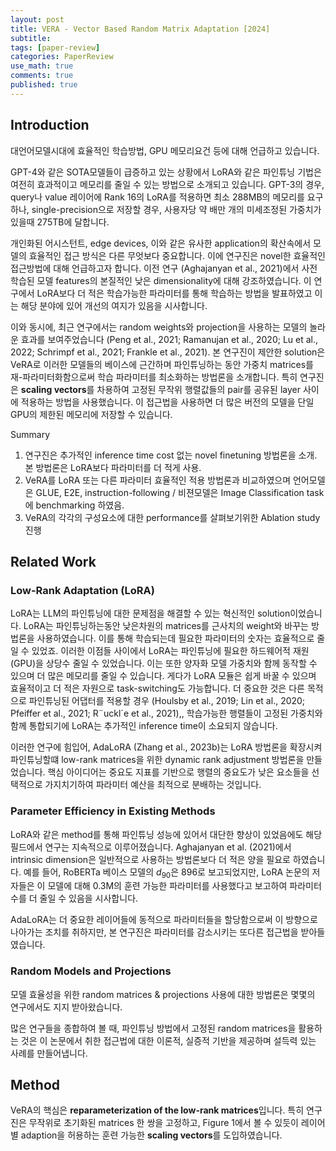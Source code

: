 ```yaml
---
layout: post
title: VERA - Vector Based Random Matrix Adaptation [2024]
subtitle: 
tags: [paper-review]
categories: PaperReview
use_math: true
comments: true
published: true
---
```


## Introduction

대언어모델시대에 효율적인 학습방법, GPU 메모리요건 등에 대해 언급하고 있습니다. 

GPT-4와 같은 SOTA모델들이 급증하고 있는 상황에서 LoRA와 같은 파인튜닝 기법은 여전히 효과적이고 메모리를 줄일 수 있는 방법으로 소개되고 있습니다. GPT-3의 경우, query나 value 레이어에 Rank 16의 LoRA를 적용하면 최소 288MB의 메모리를 요구하나, single-precision으로 저장할 경우, 사용자당 약 배만 개의 미세조정된 가중치가 있을때 275TB에 달합니다.

개인화된 어시스턴트, edge devices, 이와 같은 유사한 application의 확산속에서 모델의 효율적인 접근 방식은 다른 무엇보다 중요합니다. 이에 연구진은 novel한 효율적인 접근방법에 대해 언급하고자 합니다. 이전 연구 (Aghajanyan et al., 2021)에서 사전학습된 모델 features의 본질적인 낮은 dimensionality에 대해 강조하였습니다. 이 연구에서 LoRA보다 더 적은 학습가능한 파라미터를 통해 학습하는 방법을 발표하였고 이는 해당 분야에 있어 개선의 여지가 있음을 시사합니다. 

이와 동시에, 최근 연구에서는 random weights와 projection을 사용하는 모델의 놀라운 효과를 보여주었습니다 (Peng et al., 2021; Ramanujan et al., 2020; Lu et al., 2022; Schrimpf et al.,
2021; Frankle et al., 2021). 본 연구진이 제안한 solution은 VeRA로 이러한 모델들의 베이스에 근간하며 파인튜닝하는 동안 가중치 matrices를 재-파라미터화함으로써 학습 파라미터를 최소화하는 방법론을 소개합니다. 특히 연구진은 **scaling vectors**를 차용하여 고정된 무작위 행렬값들의 pair를 공유된 layer 사이에 적용하는 방법을 사용했습니다. 이 접근법을 사용하면 더 많은 버전의 모델을 단일 GPU의 제한된 메모리에 저장할 수 있습니다.

Summary
1. 연구진은 추가적인 inference time cost 없는 novel finetuning 방법론을 소개. 본 방법론은 LoRA보다 파라미터를 더 적게 사용.
2. VeRA를 LoRA 또는 다른 파라미터 효율적인 적용 방법론과 비교하였으며 언어모델은 GLUE, E2E, instruction-following / 비젼모델은 Image Classification task에 benchmarking 하였음.
3. VeRA의 각각의 구성요소에 대한 performance를 살펴보기위한 Ablation study 진행

## Related Work

### Low-Rank Adaptation (LoRA)

LoRA는 LLM의 파인튜닝에 대한 문제점을 해결할 수 있는 혁신적인 solution이었습니다. LoRA는 파인튜닝하는동안 낮은차원의 matrices를 근사치의 weight와 바꾸는 방법론을 사용하였습니다. 이를 통해 학습되는데 필요한 파라미터의 숫자는 효율적으로 줄일 수 있었죠. 이러한 이점들 사이에서 LoRA는 파인튜닝에 필요한 하드웨어적 재원(GPU)을 상당수 줄일 수 있었습니다. 이는 또한 양자화 모델 가중치와 함께 동작할 수 있으며 더 많은 메모리를 줄일 수 있습니다. 게다가 LoRA 모듈은 쉽게 바꿀 수 있으며 효율적이고 더 적은 자원으로 task-switching도 가능합니다. 더 중요한 것은 다른 목적으로 파인튜닝된 어댑터를 적용할 경우 (Houlsby et al., 2019; Lin et al., 2020; Pfeiffer et al., 2021; R¨uckl´e et al., 2021),, 학습가능한 행렬들이 고정된 가중치와 함께 통합되기에 LoRA는 추가적인 inference time이 소요되지 않습니다.

이러한 연구에 힘입어, AdaLoRA (Zhang et al., 2023b)는 LoRA 방법론을 확장시켜 파인튜닝할떄 low-rank matrices을 위한 dynamic rank adjustment 방법론을 만들었습니다. 핵심 아이디어는 중요도 지표를 기반으로 행렬의 중요도가 낮은 요소들을 선택적으로 가지치기하여 파라미터 예산을 최적으로 분배하는 것입니다.

### Parameter Efficiency in Existing Methods

LoRA와 같은 method를 통해 파인튜닝 성능에 있어서 대단한 향상이 있었음에도  해당 필드에서 연구는 지속적으로 이루어졌습니다. Aghajanyan et al. (2021)에서 intrinsic dimension은 일반적으로 사용하는 방법론보다 더 적은 양을 필요로 하였습니다. 예를 들어, RoBERTa 베이스 모델의 $d_{90}$은 896로 보고되었지만, LoRA 논문의 저자들은 이 모델에 대해 0.3M의 훈련 가능한 파라미터를 사용했다고 보고하여 파라미터 수를 더 줄일 수 있음을 시사합니다.

AdaLoRA는 더 중요한 레이어들에 동적으로 파라미터들을 할당함으로써 이 방향으로 나아가는 조치를 취하지만, 본 연구진은 파라미터를 감소시키는 또다른 접근법을 받아들였습니다. 

### Random Models and Projections

모델 효율성을 위한 random matrices & projections 사용에 대한 방법론은 몇몇의 연구에서도 지지 받아왔습니다. 

많은 연구들을 종합하여 볼 때, 파인튜닝 방법에서 고정된 random matrices을 활용하는 것은 이 논문에서 취한 접근법에 대한 이론적, 실증적 기반을 제공하며 설득력 있는 사례를 만들어냅니다.


## Method

VeRA의 핵심은 **reparameterization of the low-rank matrices**입니다. 특히 연구진은 무작위로 초기화된 matrices 한 쌍을 고정하고, Figure 1에서 볼 수 있듯이 레이어별 adaption을 허용하는 훈련 가능한 **scaling vectors**를 도입하였습니다. 